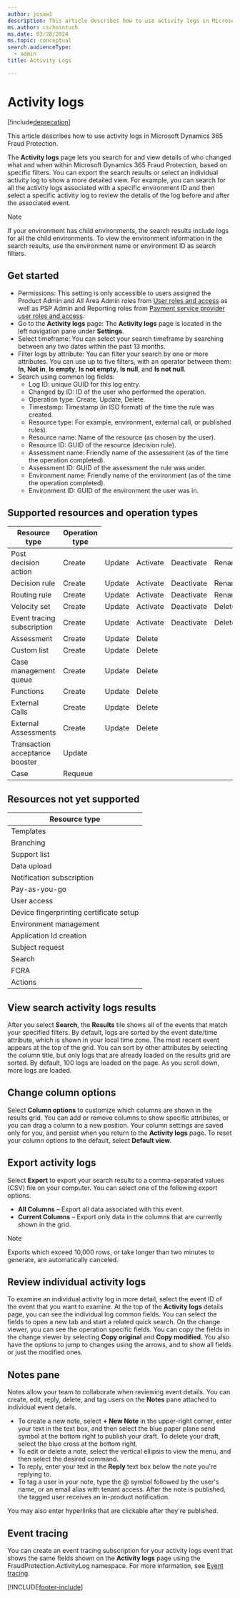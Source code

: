 ```yaml
---
author: josaw1
description: This article describes how to use activity logs in Microsoft Dynamics 365 Fraud Protection.
ms.author: cschointuch
ms.date: 03/28/2024
ms.topic: conceptual
search.audienceType:
  - admin
title: Activity Logs

---
```


# Activity logs

[!include[deprecation](includes/deprecation.md)]

This article describes how to use activity logs in Microsoft Dynamics 365 Fraud Protection.

The **Activity logs** page lets you search for and view details of who changed what and when within Microsoft Dynamics 365 Fraud Protection, based on specific filters. You can export the search results or select an individual activity log to show a more detailed view. For example, you can search for all the activity logs associated with a specific environment ID and then select a specific activity log to review the details of the log before and after the associated event.

> [!NOTE]
> If your environment has child environments, the search results include logs for all the child environments. To view the environment information in the search results, use the environment name or environment ID as search filters.

## Get started

- Permissions: This setting is only accessible to users assigned the Product Admin and All Area Admin roles from [User roles and access](user-roles-access.md) as well as PSP Admin and Reporting roles from [Payment service provider user roles and access](psp-user-roles.md).
- Go to the **Activity logs** page: The **Activity logs** page is located in the left navigation pane under **Settings**.
- Select timeframe: You can select your search timeframe by searching between any two dates within the past 13 months.
- Filter logs by attribute: You can filter your search by one or more attributes. You can use up to five filters, with an operator between them: **In**, **Not in**, **Is empty**, **Is not empty**, **Is null**, and **Is not null**.
- Search using common log fields:
    - Log ID: unique GUID for this log entry​.
    - Changed by ID: ID of the user who performed the operation.
    - Operation type: Create, Update, Delete​.
    - Timestamp: Timestamp (in ISO format) of the time the rule was created.
    - Resource type: For example, environment, external call, or published rules)​.
    - Resource name: Name of the resource (as chosen by the user).
    - Resource ID: GUID of the resource (decision rule).
    - Assessment name: Friendly name of the assessment (as of the time the operation completed).
    - Assessment ID: GUID of the assessment the rule was under.
    - Environment name: Friendly name of the environment (as of the time the operation completed).
    - Environment ID: GUID of the environment the user was in.

## Supported resources and operation types

<table>
    <thead>
        <tr>
          <th>Resource type</th>
          <th>Operation type</th>
        </tr>
    </thead>
    <tbody>
        <tr>
<td>Post decision action</td>
            <td>Create</td>
            <td>Update</td>
            <td>Activate</td>
           <td>Deactivate</td>
            <td>Rename</td>
          <td>Reorder</td>
            <td>Delete</td>
        </tr>
        <tr>
          <td>Decision rule</td>
            <td>Create</td>
            <td>Update</td>
            <td>Activate</td>
           <td>Deactivate</td>
            <td>Rename</td>
          <td>Reorder</td>
            <td>Delete</td>
        </tr>
        <tr>
            <td>Routing rule</td>
            <td>Create</td>
            <td>Update</td>
            <td>Activate</td>
           <td>Deactivate</td>
            <td>Rename</td>
          <td>Reorder</td>
            <td>Delete</td>
           </tr>
        <tr>
  <td>Velocity set</td>
            <td>Create</td>
            <td>Update</td>
            <td>Activate</td>
           <td>Deactivate</td>
            <td>Delete</td>
        </tr>
        <tr>
  <td>Event tracing subscription</td>
            <td>Create</td>
            <td>Update</td>
            <td>Activate</td>
           <td>Deactivate</td>
            <td>Delete</td>
        </tr>
        <tr>
          <td>Assessment</td>
            <td>Create</td>
            <td>Update</td>
            <td>Delete</td>
        </tr>
        <tr>
           <td>Custom list</td>
            <td>Create</td>
            <td>Update</td>
            <td>Delete</td>
        </tr>
        <tr>
           <td>Case management queue</td>
            <td>Create</td>
            <td>Update</td>
            <td>Delete</td>
        </tr>
        <tr>
          <td>Functions</td>
            <td>Create</td>
            <td>Update</td>
            <td>Delete</td>
        </tr>
        <tr>
          <td>External Calls</td>
            <td>Create</td>
            <td>Update</td>
            <td>Delete</td>
        </tr>
      <tr>
          <td>External Assessments</td>
            <td>Create</td>
            <td>Update</td>
            <td>Delete</td>
        </tr>
        <tr>
          <td>Transaction acceptance booster</td>
            <td>Update</td>
                 </tr>
        <tr>
           <td>Case</td>
            <td>Requeue</td>
                  </tr>
    </tbody>
</table>

## Resources not yet supported

<table>
    <thead>
        <tr>
          <th>Resource type</th>
        </tr>
    </thead>
    <tbody>
        <tr>
<td>Templates</td>
        </tr>
      <tr>
<td>Branching</td>
        </tr>
           <tr>
<td>Support list</td>
        </tr>
     <tr>
<td>Data upload</td>
        </tr>
      <tr>
<td>Notification subscription</td>
        </tr>
        <tr>
<td>Pay-as-you-go</td>
        </tr>
      <tr>
<td>User access</td>
        </tr>
           <tr>
<td>Device fingerprinting certificate setup</td>
        </tr>
     <tr>
<td>Environment management</td>
        </tr>
     <tr>
<td>Application Id creation</td>
        </tr>
      <tr>
<td>Subject request</td>
        </tr>
      <tr>
<td>Search</td>
        </tr>
      <tr>
<td>FCRA</td>
        </tr>
        <tr>
<td>Actions</td>
        </tr>
   </tbody>
</table>
      


## View search activity logs results

After you select **Search**, the **Results** tile shows all of the events that match your specified filters. By default, logs are sorted by the event date/time attribute, which is shown in your local time zone. The most recent event appears at the top of the grid. You can sort by other attributes by selecting the column title, but only logs that are already loaded on the results grid are sorted. By default, 100 logs are loaded on the page. As you scroll down, more logs are loaded.

## Change column options

Select **Column options** to customize which columns are shown in the results grid. You can add or remove columns to show specific attributes, or you can drag a column to a new position. Your column settings are saved only for you, and persist when you return to the **Activity logs** page. To reset your column options to the default, select **Default view**.

## Export activity logs

Select **Export** to export your search results to a comma-separated values (CSV) file on your computer. You can select one of the following export options.
- **All Columns** – Export all data associated with this event.
- **Current Columns** – Export only data in the columns that are currently shown in the grid.

> [!NOTE]
> Exports which exceed 10,000 rows, or take longer than two minutes to generate, are automatically canceled.

## Review individual activity logs

To examine an individual activity log in more detail, select the event ID of the event that you want to examine. At the top of the **Activity logs** details page, you can see the individual log common fields. You can select the fields to open a new tab and start a related quick search. On the change viewer, you can see the operation specific fields. You can copy the fields in the change viewer by selecting **Copy original** and **Copy modified**. You also have the options to jump to changes using the arrows, and to show all fields or just the modified ones.

## Notes pane

Notes allow your team to collaborate when reviewing event details. You can create, edit, reply, delete, and tag users on the **Notes** pane attached to individual event details.

- To create a new note, select **+ New Note** in the upper-right corner, enter your text in the text box, and then select the blue paper plane send symbol at the bottom right to publish your draft. To delete your draft, select the blue cross at the bottom right.
- To edit or delete a note, select the vertical ellipsis to view the menu, and then select the desired command.
- To reply, enter your text in the **Reply** text box below the note you're replying to.
- To tag a user in your note, type the @ symbol followed by the user's name, or an email alias with tenant access. After the note is published, the tagged user receives an in-product notification.
   
You may also enter hyperlinks that are clickable after they're published.

## Event tracing

You can create an event tracing subscription for your activity logs event that shows the same fields shown on the **Activity logs** page using the FraudProtection.ActivityLog namespace. For more information, see [Event tracing](event-tracing.md).

[!INCLUDE[footer-include](includes/footer-banner.md)]

